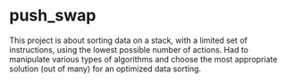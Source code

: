 # push_swap
This project is about sorting data on a stack, with a limited set of instructions, using the lowest possible number of actions. Had to manipulate various types of algorithms and choose the most appropriate solution (out of many) for an optimized data sorting.
